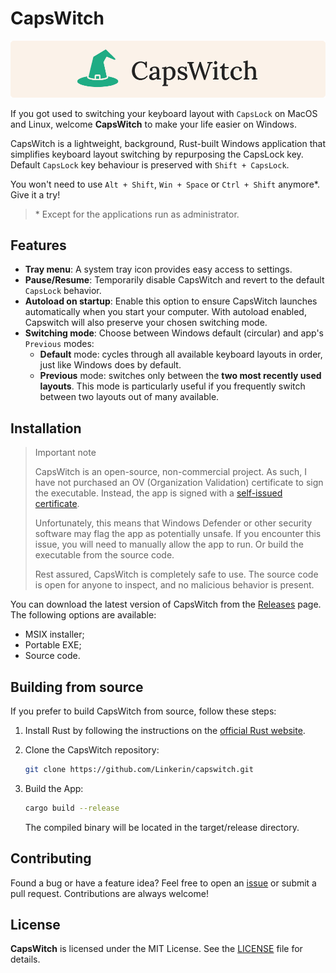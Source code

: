 # CapsWitch

[![CapsWitch logo](./readme_assets/readme_logo.webp)](#capswitch)

If you got used to switching your keyboard layout with `CapsLock` on MacOS and
Linux, welcome **CapsWitch** to make your life easier on Windows.

CapsWitch is a lightweight, background, Rust-built Windows application that
simplifies keyboard layout switching by repurposing the CapsLock key. Default
`CapsLock` key behaviour is preserved with `Shift + CapsLock`.

You won't need to use `Alt + Shift`, `Win + Space` or `Ctrl + Shift` anymore\*.
Give it a try!

> \* Except for the applications run as administrator.

## Features

- **Tray menu**: A system tray icon provides easy access to settings.
- **Pause/Resume**: Temporarily disable CapsWitch and revert to the default
  `CapsLock` behavior.
- **Autoload on startup**: Enable this option to ensure CapsWitch launches
  automatically when you start your computer. With autoload enabled, Capswitch
  will also preserve your chosen switching mode.
- **Switching mode**: Choose between Windows default (circular) and app's
  `Previous` modes:
  - **Default** mode: cycles through all available keyboard layouts in order,
    just like Windows does by default.
  - **Previous** mode: switches only between the **two most recently used
    layouts**. This mode is particularly useful if you frequently switch between
    two layouts out of many available.

## Installation

> Important note
>
> CapsWitch is an open-source, non-commercial project. As such, I have not
> purchased an OV (Organization Validation) certificate to sign the executable.
> Instead, the app is signed with a
> [self-issued certificate](https://github.com/Linkerin/capswitch/blob/main/certificate.crt).
>
> Unfortunately, this means that Windows Defender or other security software may
> flag the app as potentially unsafe. If you encounter this issue, you will need
> to manually allow the app to run. Or build the executable from the source
> code.
>
> Rest assured, CapsWitch is completely safe to use. The source code is open for
> anyone to inspect, and no malicious behavior is present.

You can download the latest version of CapsWitch from the
[Releases](https://github.com/Linkerin/capswitch/releases) page. The following
options are available:

- MSIX installer;
- Portable EXE;
- Source code.

## Building from source

If you prefer to build CapsWitch from source, follow these steps:

1. Install Rust by following the instructions on the
   [official Rust website](https://www.rust-lang.org/tools/install).
2. Clone the CapsWitch repository:

   ```sh
   git clone https://github.com/Linkerin/capswitch.git
   ```

3. Build the App:

   ```sh
   cargo build --release
   ```

   The compiled binary will be located in the target/release directory.

## Contributing

Found a bug or have a feature idea? Feel free to open an
[issue](https://github.com/Linkerin/capswitch/issues) or submit a pull request.
Contributions are always welcome!

## License

**CapsWitch** is licensed under the MIT License. See the
[LICENSE](https://github.com/Linkerin/capswitch/blob/main/LICENSE) file for
details.
